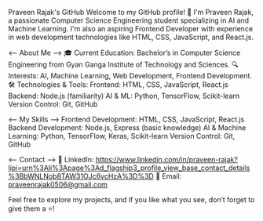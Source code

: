 Praveen Rajak's GitHub
Welcome to my GitHub profile! 👋 I'm Praveen Rajak, a passionate Computer Science Engineering student specializing in AI and Machine Learning. I'm also an aspiring Frontend Developer with experience in web development technologies like HTML, CSS, JavaScript, and React.js.

<-- About Me -->
🎓 Current Education: Bachelor’s in Computer Science Engineering from Gyan Ganga Institute of Technology and Sciences.
🔍 Interests: AI, Machine Learning, Web Development, Frontend Development.
🛠️ Technologies & Tools:
Frontend: HTML, CSS, JavaScript, React.js
Backend: Node.js (familiarity)
AI & ML: Python, TensorFlow, Scikit-learn
Version Control: Git, GitHub

<-- My Skills -->
Frontend Development: HTML, CSS, JavaScript, React.js
Backend Development: Node.js, Express (basic knowledge)
AI & Machine Learning: Python, TensorFlow, Keras, Scikit-learn
Version Control: Git, GitHub

<-- Contact -->
💼 LinkedIn: https://www.linkedin.com/in/praveen-rajak?lipi=urn%3Ali%3Apage%3Ad_flagship3_profile_view_base_contact_details%3BbWNLNob8TAW31OJc6vcHzA%3D%3D
📧 Email: praveenrajak0506@gmail.com

Feel free to explore my projects, and if you like what you see, don’t forget to give them a ⭐!
